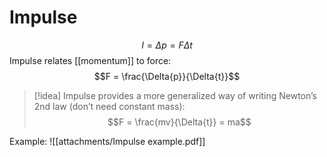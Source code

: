 # Impulse
$$I = \Delta p= F\Delta t$$
Impulse relates [[momentum]] to force:
$$F = \frac{\Delta{p}}{\Delta{t}}$$

>[!idea]
>Impulse provides a more generalized way of writing Newton’s 2nd law (don’t need constant mass):
>$$F = \frac{mv}{\Delta{t}} = ma$$

Example:
![[attachments/Impulse example.pdf]]